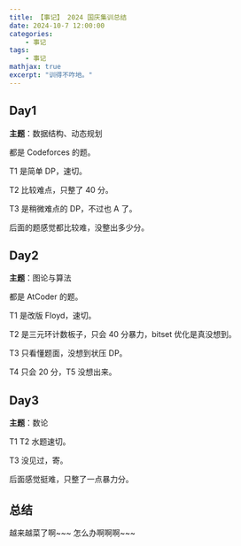 ```yaml
---
title: 【事记】 2024 国庆集训总结
date: 2024-10-7 12:00:00
categories: 
    - 事记
tags: 
    - 事记
mathjax: true
excerpt: "训得不咋地。"
---
```


## Day1

**主题**：数据结构、动态规划

都是 Codeforces 的题。

T1 是简单 DP，速切。

T2 比较难点，只整了 $40$ 分。

T3 是稍微难点的 DP，不过也 A 了。

后面的题感觉都比较难，没整出多少分。

## Day2



**主题**：图论与算法

都是 AtCoder 的题。

T1 是改版 Floyd，速切。

T2 是三元环计数板子，只会 $40$ 分暴力，bitset 优化是真没想到。

T3 只看懂题面，没想到状压 DP。

T4 只会 $20$ 分，T5 没想出来。

## Day3

**主题**：数论

T1 T2 水题速切。

T3 没见过，寄。

后面感觉挺难，只整了一点暴力分。

## 总结

越来越菜了啊\~\~\~ 怎么办啊啊啊\~\~\~